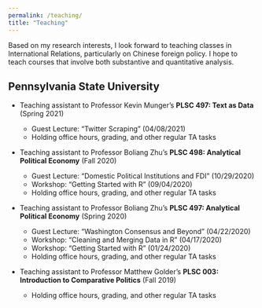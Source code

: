 ```yaml
---
permalink: /teaching/
title: "Teaching"
---
```


Based on my research interests, I look forward to teaching classes in International Relations, particularly on Chinese foreign policy. I hope to teach courses that involve both substantive and quantitative analysis.

##  Pennsylvania State University

- Teaching assistant to Professor Kevin Munger’s <b>PLSC 497: Text as Data</b> (Spring 2021)
  - Guest Lecture: “Twitter Scraping” (04/08/2021)
  - Holding office hours, grading, and other regular TA tasks

- Teaching assistant to Professor Boliang Zhu’s <b>PLSC 498: Analytical Political Economy</b> (Fall 2020)
  - Guest Lecture: “Domestic Political Institutions and FDI” (10/29/2020)
  - Workshop: “Getting Started with R” (09/04/2020)
  - Holding office hours, grading, and other regular TA tasks

- Teaching assistant to Professor Boliang Zhu’s <b>PLSC 497: Analytical Political Economy</b> (Spring 2020)
  - Guest Lecture: “Washington Consensus and Beyond” (04/22/2020)
  - Workshop: “Cleaning and Merging Data in R” (04/17/2020)
  - Workshop: “Getting Started with R” (01/24/2020)
  - Holding office hours, grading, and other regular TA tasks

- Teaching assistant to Professor Matthew Golder’s <b>PLSC 003: Introduction to Comparative Politics</b> (Fall 2019)
  - Holding office hours, grading, and other regular TA tasks
